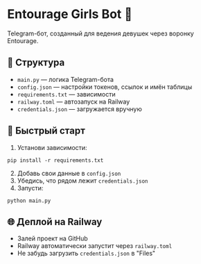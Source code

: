 # Entourage Girls Bot 💖

Telegram-бот, созданный для ведения девушек через воронку Entourage.

## 📂 Структура

- `main.py` — логика Telegram-бота
- `config.json` — настройки токенов, ссылок и имён таблицы
- `requirements.txt` — зависимости
- `railway.toml` — автозапуск на Railway
- `credentials.json` — загружается вручную

## 🚀 Быстрый старт

1. Установи зависимости:

```
pip install -r requirements.txt
```

2. Добавь свои данные в `config.json`
3. Убедись, что рядом лежит `credentials.json`
4. Запусти:

```
python main.py
```

## 🌐 Деплой на Railway

- Залей проект на GitHub
- Railway автоматически запустит через `railway.toml`
- Не забудь загрузить `credentials.json` в "Files"